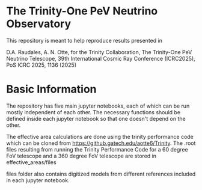 # The Trinity-One PeV Neutrino Observatory
This repository is meant to help reproduce results presented in 

D.A. Raudales, A. N. Otte, for the Trinity Collaboration, The Trinity-One PeV Neutrino Telescope, 39th International Cosmic Ray Conference (ICRC2025), PoS ICRC 2025, 1136 (2025)

# Basic Information

The repository has five main jupyter notebooks, each of which can be run mostly independent of each other. The necessary functions should be defined inside each jupyter notebook so that one doesn't depend on the other. 

The effective area calculations are done using the trinity performance code which can be cloned from https://github.gatech.edu/aotte6/Trinity. The .root files resulting from running the Trinity Performance Code for a 60 degree FoV telescope and a 360 degree FoV telescope are stored in effective_areas/files

files folder also contains digitized models from different references included in each jupyter notebook. 
